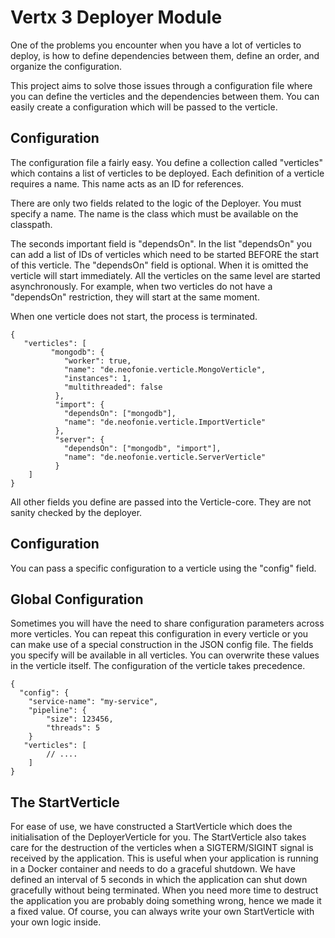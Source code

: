 # Vertx 3 Deployer Module

One of the problems you encounter when you have a lot of verticles to deploy, 
is how to define dependencies between them, define an order, and organize the 
configuration. 

This project aims to solve those issues through a configuration file where you
can define the verticles and the dependencies between them. You can easily
create a configuration which will be passed to the verticle.

## Configuration

The configuration file a fairly easy. You define a collection called 
"verticles" which contains a list of verticles to be deployed. Each definition
of a verticle requires a name. This name acts as an ID for references.

There are only two fields related to the logic of the Deployer. You must
specify a name. The name is the class which must be available on the classpath. 

The seconds important field is "dependsOn". In the list "dependsOn"
you can add a list of IDs of verticles which need to be started BEFORE the 
start of this verticle. The "dependsOn" field is optional. When it is omitted
the verticle will start immediately. All the verticles on the same level
are started asynchronously. For example, when two verticles do not have a
"dependsOn" restriction, they will start at the same moment.

When one verticle does not start, the process is terminated.

```
{
   "verticles": [
         "mongodb": {
            "worker": true,
            "name": "de.neofonie.verticle.MongoVerticle",
            "instances": 1,
            "multithreaded": false
          },
          "import": {
            "dependsOn": ["mongodb"],
            "name": "de.neofonie.verticle.ImportVerticle"
          },
          "server": {
            "dependsOn": ["mongodb", "import"],
            "name": "de.neofonie.verticle.ServerVerticle"
          }
    ] 
}
```

All other fields you define are passed into the Verticle-core. They are not
sanity checked by the deployer.

## Configuration

You can pass a specific configuration to a verticle using the "config" field.


## Global Configuration

Sometimes you will have the need to share configuration parameters across
more verticles. You can repeat this configuration in every verticle or you
can make use of a special construction in the JSON config file. 
The fields you specify will be available in all verticles. You can overwrite
these values in the verticle itself. The configuration of the verticle
takes precedence.


```
{
  "config": {
    "service-name": "my-service",
    "pipeline": {
        "size": 123456,        
        "threads": 5
    }
   "verticles": [
        // ....
    ] 
}
```

## The StartVerticle

For ease of use, we have constructed a StartVerticle which does the 
initialisation of the DeployerVerticle for you. The StartVerticle also takes
care for the destruction of the verticles when a SIGTERM/SIGINT signal is
received by the application. This is useful when your application is running
in a Docker container and needs to do a graceful shutdown. We have defined
an interval of 5 seconds in which the application can shut down gracefully
without being terminated. When you need more time to destruct the application
you are probably doing something wrong, hence we made it a fixed value. Of 
course, you can always write your own StartVerticle with your own logic inside.